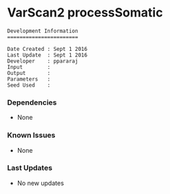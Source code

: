 # VarScan2 processSomatic

```
Development Information
=======================

Date Created : Sept 1 2016
Last Update  : Sept 1 2016
Developer    : ppararaj
Input        : 
Output       : 
Parameters   : 
Seed Used    : 
```

### Dependencies

- None

### Known Issues

- None

### Last Updates

- No new updates
